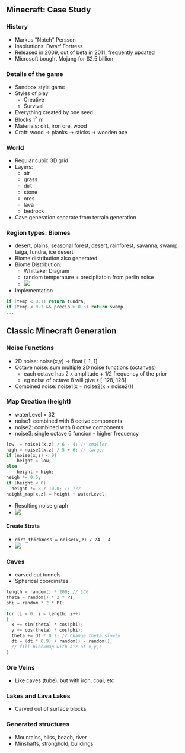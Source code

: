 ## Minecraft: Case Study

### History
- Markus "Notch" Persson
- Inspirations: Dwarf Fortress
- Released in 2009, out of beta in 2011, frequently updated
- Microsoft bought Mojang for $2.5 billion

### Details of the game
- Sandbox style game
- Styles of play
  - Creative
  - Survival
- Everything created by one seed
- Blocks 1<sup>3</sup> m
- Materials: dirt, iron ore, wood
- Craft: wood -> planks -> sticks -> wooden axe

### World
- Regular cubic 3D grid
- Layers:
  - air
  - grass
  - dirt
  - stone
  - ores
  - lava
  - bedrock
- Cave generation separate from terrain generation

### Region types: Biomes
- desert, plains, seasonal forest, desert, rainforest, savanna, swamp, taiga, tundra, ice desert
- Biome distribution also generated
- Biome Distribution:
  - Whittaker Diagram
  - random temperature + precipitatoin from perlin noise
  - ![](https://i.imgur.com/eCDGWWP.png)
- Implementation
``` c
if (temp < 0.1) return tundra;
if (temp < 0.7 && precip > 0.5) return swamp
...
```

## Classic Minecraft Generation

### Noise Functions
- 2D noise: noise(x,y) -> float [-1, 1]
- Octave noise: sum multiple 2D noise functions (octanves)
  - each octave has 2 x amplitude + 1/2 frequency of the prior
  - eg noise of octave 8 will give ϵ [-128, 128]
- Combined noise: noise1(x + noise2(x + noise2())

### Map Creation (height)
- waterLevel = 32
- noise1: combined with 8 octive components
- noise2: combined with 8 octive components
- noise3: single octave 6 funcion - higher frequency
``` c
low  = noise1(x,z) / 6 - 4; // smaller
high = noise2(x,z) / 5 + 6; // larger
if (noise(x,z) < 0)
    height = low;
else
    height = high;
heigh *= 0.5;
if (height < 0)
  height *= 8 / 10.0; // ???
height_map[x,z] = height + waterLevel;
```
- Resulting noise graph
- ![](images/minecraftNoise.png)

#### Create Strata
- `dirt_thickness = noise(x,z) / 24 - 4`
- ![](images/minecraftStrata.png)

### Caves
- carved out tunnels
- Spherical coordinates
``` c
length = random() * 200; // LCG 
theta = random() * 2 * PI;
phi = random * 2 * PI;

for (i = 0; i < length; i++)
{
  x += sin(theta) * cos(phi);
  y += cos(theta) * cos(phi);
  theta += dt * 0.2; // Change theta slowly
  dt = (dt * 0.9) + random() - random();
  // fill blockmap with air at x,y,z
}
```

### Ore Veins
- Like caves (tube), but with iron, coal, etc

### Lakes and Lava Lakes
- Carved out of surface blocks

### Generated structures
- Mountains, hilss, beach, river
- Minshafts, stronghold, buildings
